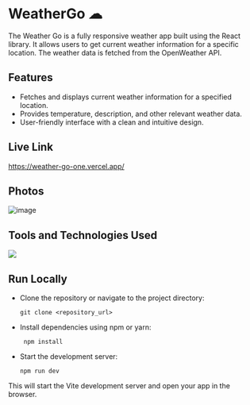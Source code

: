 # WeatherGo ☁ 


The Weather Go is a fully responsive weather app built using the React library.
It allows users to get current weather information for a specific location. The weather data is fetched from the OpenWeather API.

## Features

- Fetches and displays current weather information for a specified location.
- Provides temperature, description, and other relevant weather data.
- User-friendly interface with a clean and intuitive design.

## Live Link 

https://weather-go-one.vercel.app/

## Photos

![image](https://github.com/D-ivyanshu/WeatherGo/assets/93874215/a27567e1-674d-4ffc-97aa-147daba86c09)

## Tools and Technologies Used

 <a href="https://skillicons.dev">
    <img src="https://skillicons.dev/icons?i=html,css,js,nodejs,react,ts" />
  </a>


## Run Locally

- Clone the repository or navigate to the project directory:
   
   ```git clone <repository_url>```

- Install dependencies using npm or yarn:

   ``` npm install```

- Start the development server:

   ```npm run dev```

  
This will start the Vite development server and open your app in the browser.

